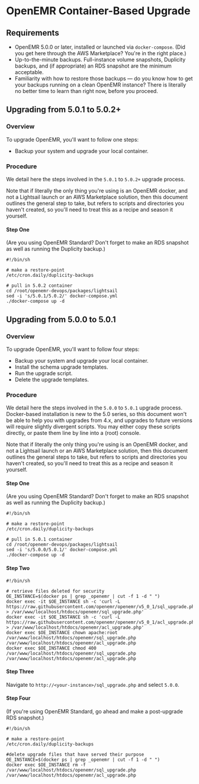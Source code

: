 # OpenEMR Container-Based Upgrade

## Requirements

 * OpenEMR 5.0.0 or later, installed or launched via `docker-compose`. (Did you get here through the AWS Marketplace? You're in the right place.)
 * Up-to-the-minute backups. Full-instance volume snapshots, Duplicity backups, and (if appropriate) an RDS snapshot are the minimum acceptable.
 * Familiarity with how to restore those backups &mdash; do you know how to get your backups running on a clean OpenEMR instance? There is literally no better time to learn than right now, before you proceed.


## Upgrading from 5.0.1 to 5.0.2+

### Overview

To upgrade OpenEMR, you'll want to follow one steps:
 * Backup your system and upgrade your local container.

### Procedure

We detail here the steps involved in the `5.0.1` to `5.0.2+` upgrade process.

Note that if literally the only thing you're using is an OpenEMR docker, and not a Lightsail launch or an AWS Marketplace solution, then this document outlines the general step to take, but refers to scripts and directories you haven't created, so you'll need to treat this as a recipe and season it yourself.

#### Step One

(Are you using OpenEMR Standard? Don't forget to make an RDS snapshot as well as running the Duplicity backup.)

```
#!/bin/sh

# make a restore-point
/etc/cron.daily/duplicity-backups

# pull in 5.0.2 container
cd /root/openemr-devops/packages/lightsail
sed -i 's/5.0.1/5.0.2/' docker-compose.yml
./docker-compose up -d
```


## Upgrading from 5.0.0 to 5.0.1

### Overview

To upgrade OpenEMR, you'll want to follow four steps:
 * Backup your system and upgrade your local container.
 * Install the schema upgrade templates.
 * Run the upgrade script.
 * Delete the upgrade templates.

### Procedure

We detail here the steps involved in the `5.0.0` to `5.0.1` upgrade process. Docker-based installation is new to the 5.0 series, so this document won't be able to help you with upgrades from 4.x, and upgrades to future versions will require slightly divergent scripts. You may either copy these scripts directly, or paste them line by line into a (root) console.

Note that if literally the only thing you're using is an OpenEMR docker, and not a Lightsail launch or an AWS Marketplace solution, then this document outlines the general steps to take, but refers to scripts and directories you haven't created, so you'll need to treat this as a recipe and season it yourself.

#### Step One

(Are you using OpenEMR Standard? Don't forget to make an RDS snapshot as well as running the Duplicity backup.)

```
#!/bin/sh

# make a restore-point
/etc/cron.daily/duplicity-backups

# pull in 5.0.1 container
cd /root/openemr-devops/packages/lightsail
sed -i 's/5.0.0/5.0.1/' docker-compose.yml
./docker-compose up -d
```

#### Step Two

```
#!/bin/sh

# retrieve files deleted for security
OE_INSTANCE=$(docker ps | grep _openemr | cut -f 1 -d " ")
docker exec -it $OE_INSTANCE sh -c 'curl -L https://raw.githubusercontent.com/openemr/openemr/v5_0_1/sql_upgrade.php > /var/www/localhost/htdocs/openemr/sql_upgrade.php'
docker exec -it $OE_INSTANCE sh -c 'curl -L https://raw.githubusercontent.com/openemr/openemr/v5_0_1/acl_upgrade.php > /var/www/localhost/htdocs/openemr/acl_upgrade.php'
docker exec $OE_INSTANCE chown apache:root /var/www/localhost/htdocs/openemr/sql_upgrade.php /var/www/localhost/htdocs/openemr/acl_upgrade.php
docker exec $OE_INSTANCE chmod 400 /var/www/localhost/htdocs/openemr/sql_upgrade.php /var/www/localhost/htdocs/openemr/acl_upgrade.php
```

#### Step Three

Navigate to `http://<your-instance>/sql_upgrade.php` and select `5.0.0`.

#### Step Four

(If you're using OpenEMR Standard, go ahead and make a post-upgrade RDS snapshot.)

```
#!/bin/sh

# make a restore-point
/etc/cron.daily/duplicity-backups

#delete upgrade files that have served their purpose
OE_INSTANCE=$(docker ps | grep _openemr | cut -f 1 -d " ")
docker exec $OE_INSTANCE rm -f /var/www/localhost/htdocs/openemr/sql_upgrade.php /var/www/localhost/htdocs/openemr/acl_upgrade.php
```
